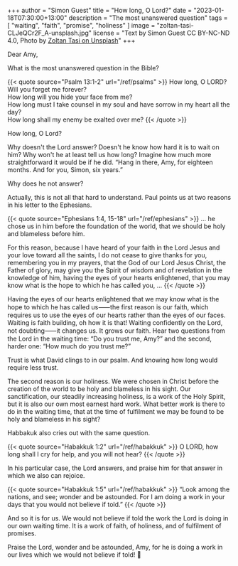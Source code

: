 +++
author = "Simon Guest"
title = "How long, O Lord?"
date = "2023-01-18T07:30:00+13:00"
description = "The most unanswered question"
tags = [ "waiting", "faith", "promise", "holiness" ]
image = "zoltan-tasi-CLJeQCr2F_A-unsplash.jpg"
license = "Text by Simon Guest CC BY-NC-ND 4.0, Photo by [Zoltan Tasi on Unsplash](https://unsplash.com/photos/CLJeQCr2F_A)"
+++

Dear Amy,

What is the most unanswered question in the Bible?

{{< quote source="Psalm 13:1-2" url="/ref/psalms" >}}
How long, O LORD? Will you forget me forever?  
How long will you hide your face from me?  
How long must I take counsel in my soul and have sorrow in my heart all the day?  
How long shall my enemy be exalted over me?
{{< /quote >}}

How long, O Lord?

Why doesn't the Lord answer? Doesn't he know how hard it is to wait on him? Why won't he at least tell us how long? Imagine how much more straightforward it would be if he did. “Hang in there, Amy, for eighteen months. And for you, Simon, six years.”

Why does he not answer?

Actually, this is not all that hard to understand. Paul points us at two reasons in his letter to the Ephesians.

{{< quote source="Ephesians 1:4, 15-18" url="/ref/ephesians" >}}
... he chose us in him before the foundation of the world, that we should be holy and blameless before him.

For this reason, because I have heard of your faith in the Lord Jesus and your love toward all the saints, I do not cease to give thanks for you, remembering you in my prayers, that the God of our Lord Jesus Christ, the Father of glory, may give you the Spirit of wisdom and of revelation in the knowledge of him, having the eyes of your hearts enlightened, that you may know what is the hope to which he has called you, ...
{{< /quote >}}

Having the eyes of our hearts enlightened that we may know what is the hope to which he has called us⸺the first reason is our faith, which requires us to use the eyes of our hearts rather than the eyes of our faces. Waiting is faith building, oh how it is that! Waiting confidently on the Lord, not doubting⸺it changes us. It grows our faith. Hear two questions from the Lord in the waiting time: “Do you trust me, Amy?” and the second, harder one: “How much do you trust me?”

Trust is what David clings to in our psalm. And knowing how long would require less trust.

The second reason is our holiness. We were chosen in Christ before the creation of the world to be holy and blameless in his sight. Our sanctification, our steadily increasing holiness, is a work of the Holy Spirit, but it is also our own most earnest hard work. What better work is there to do in the waiting time, that at the time of fulfilment we may be found to be holy and blameless in his sight?

Habbakuk also cries out with the same question.

{{< quote source="Habakkuk 1:2" url="/ref/habakkuk" >}}
O LORD, how long shall I cry for help, and you will not hear?
{{< /quote >}}

In his particular case, the Lord answers, and praise him for that answer in which we also can rejoice.

{{< quote source="Habakkuk 1:5" url="/ref/habakkuk" >}}
“Look among the nations, and see; wonder and be astounded. For I am doing a work in your days
that you would not believe if told.”
{{< /quote >}}

And so it is for us. We would not believe if told the work the Lord is doing in our own waiting time. It is a work of faith, of holiness, and of fulfilment of promises.

Praise the Lord, wonder and be astounded, Amy, for he is doing a work in our lives which we would not believe if told! 🙏
